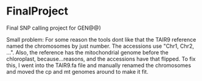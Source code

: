 # FinalProject
Final SNP calling project for GEN@@)

Small problem: For some reason the tools dont like that the TAIR9 reference named the chromosomes by just number. The accessions use "Chr1, Chr2, ...". Also, the reference has the mitochondrial genome before the chloroplast, because...reasons, and the accessions have that flipped. To fix this, I went into the TAIR9.fa file and manually renamed the chromosomes and moved the cp and mt genomes around to make it fit.

